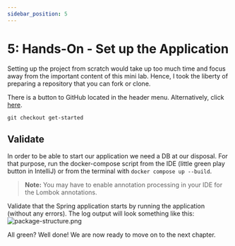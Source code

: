 ```yaml
---
sidebar_position: 5
---
```


# 5: Hands-On - Set up the Application

Setting up the project from scratch would take up too much time and focus away from the important content of this 
mini lab. Hence, I took the liberty of preparing a repository that you can fork or clone.

There is a button to GitHub located in the header menu. Alternatively, click 
[here](https://github.com/MaikKingma/tackle-eventual-consistency-with-domain-events/tree/get-started).

```git checkout get-started```

## Validate
In order to be able to start our application we need a DB at our disposal. For that purpose, run the docker-compose 
script from the IDE (little green play button in IntelliJ) or from the terminal with ``docker compose up --build``.

> **Note:** You may have to enable annotation processing in your IDE for the Lombok annotations.

Validate that the Spring application starts by running the application (without any errors).
The log output will look something like this:
![package-structure.png](spring-first-run.png)

All green? Well done! We are now ready to move on to the next chapter.

